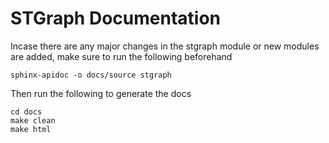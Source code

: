 # STGraph Documentation

Incase there are any major changes in the stgraph module or new modules are added, make sure to run the following beforehand

```shell
sphinx-apidoc -o docs/source stgraph
```

Then run the following to generate the docs

```shell
cd docs
make clean
make html
```